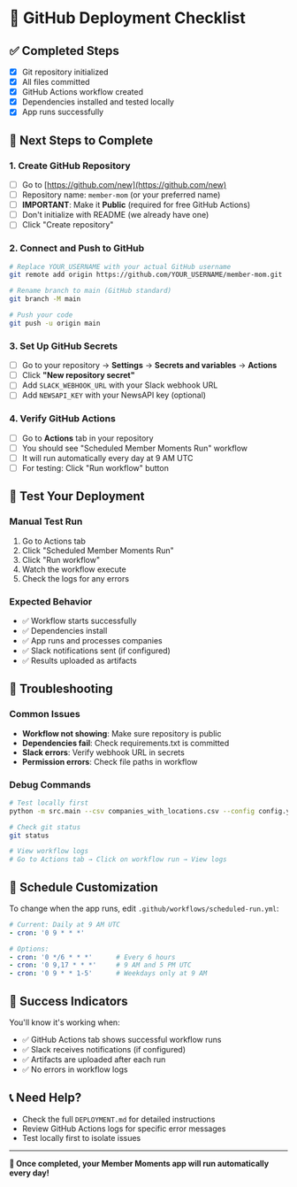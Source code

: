 # 🚀 GitHub Deployment Checklist

## ✅ Completed Steps
- [x] Git repository initialized
- [x] All files committed
- [x] GitHub Actions workflow created
- [x] Dependencies installed and tested locally
- [x] App runs successfully

## 🔄 Next Steps to Complete

### 1. Create GitHub Repository
- [ ] Go to [https://github.com/new](https://github.com/new)
- [ ] Repository name: `member-mom` (or your preferred name)
- [ ] **IMPORTANT**: Make it **Public** (required for free GitHub Actions)
- [ ] Don't initialize with README (we already have one)
- [ ] Click "Create repository"

### 2. Connect and Push to GitHub
```bash
# Replace YOUR_USERNAME with your actual GitHub username
git remote add origin https://github.com/YOUR_USERNAME/member-mom.git

# Rename branch to main (GitHub standard)
git branch -M main

# Push your code
git push -u origin main
```

### 3. Set Up GitHub Secrets
- [ ] Go to your repository → **Settings** → **Secrets and variables** → **Actions**
- [ ] Click **"New repository secret"**
- [ ] Add `SLACK_WEBHOOK_URL` with your Slack webhook URL
- [ ] Add `NEWSAPI_KEY` with your NewsAPI key (optional)

### 4. Verify GitHub Actions
- [ ] Go to **Actions** tab in your repository
- [ ] You should see "Scheduled Member Moments Run" workflow
- [ ] It will run automatically every day at 9 AM UTC
- [ ] For testing: Click "Run workflow" button

## 🧪 Test Your Deployment

### Manual Test Run
1. Go to Actions tab
2. Click "Scheduled Member Moments Run"
3. Click "Run workflow"
4. Watch the workflow execute
5. Check the logs for any errors

### Expected Behavior
- ✅ Workflow starts successfully
- ✅ Dependencies install
- ✅ App runs and processes companies
- ✅ Slack notifications sent (if configured)
- ✅ Results uploaded as artifacts

## 🔧 Troubleshooting

### Common Issues
- **Workflow not showing**: Make sure repository is public
- **Dependencies fail**: Check requirements.txt is committed
- **Slack errors**: Verify webhook URL in secrets
- **Permission errors**: Check file paths in workflow

### Debug Commands
```bash
# Test locally first
python -m src.main --csv companies_with_locations.csv --config config.yaml --since_days 1

# Check git status
git status

# View workflow logs
# Go to Actions tab → Click on workflow run → View logs
```

## 📅 Schedule Customization

To change when the app runs, edit `.github/workflows/scheduled-run.yml`:

```yaml
# Current: Daily at 9 AM UTC
- cron: '0 9 * * *'

# Options:
- cron: '0 */6 * * *'      # Every 6 hours
- cron: '0 9,17 * * *'     # 9 AM and 5 PM UTC
- cron: '0 9 * * 1-5'      # Weekdays only at 9 AM
```

## 🎯 Success Indicators

You'll know it's working when:
- ✅ GitHub Actions tab shows successful workflow runs
- ✅ Slack receives notifications (if configured)
- ✅ Artifacts are uploaded after each run
- ✅ No errors in workflow logs

## 📞 Need Help?

- Check the full `DEPLOYMENT.md` for detailed instructions
- Review GitHub Actions logs for specific error messages
- Test locally first to isolate issues

---

**🎉 Once completed, your Member Moments app will run automatically every day!**
